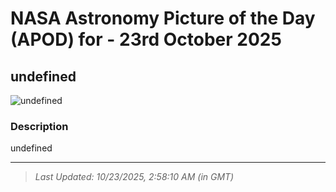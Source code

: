 
# NASA Astronomy Picture of the Day (APOD) for - 23rd October 2025
## undefined

![undefined](undefined)

### Description
undefined

---
> _Last Updated: 10/23/2025, 2:58:10 AM (in GMT)_
